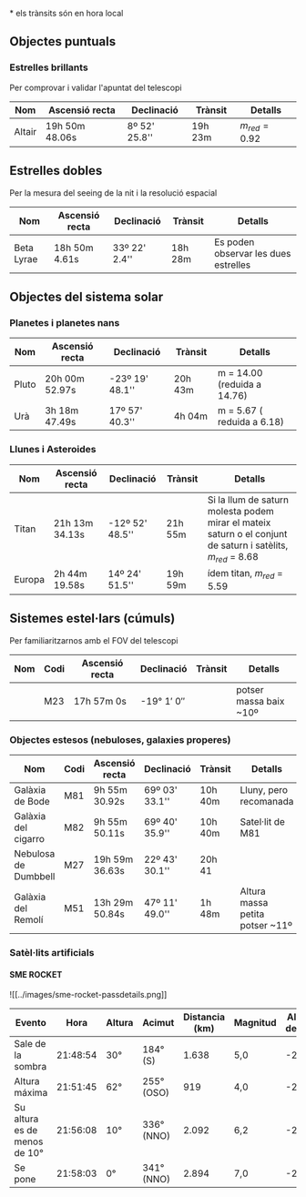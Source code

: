 \* els trànsits són en hora local
## Objectes puntuals

### Estrelles brillants
Per comprovar i validar l'apuntat del telescopi

| Nom | Ascensió recta | Declinació | Trànsit | Detalls |
| --- | -------------- | ---------- | ------- | ------- |
| Altair | 19h 50m 48.06s | 8º 52' 25.8'' | 19h 23m | $m_{red} = 0.92$ |
## Estrelles dobles 
Per la mesura del seeing de la nit i la resolució espacial

| Nom | Ascensió recta | Declinació | Trànsit | Detalls |
| --- | -------------- | ---------- | ------- | ------- |
| Beta Lyrae |18h 50m 4.61s | 33º 22' 2.4'' | 18h 28m | Es poden observar les dues estrelles |
## Objectes del sistema solar
### Planetes i planetes nans

| Nom   | Ascensió recta | Declinació      | Trànsit | Detalls                     |
| ----- | -------------- | --------------- | ------- | --------------------------- |
| Pluto | 20h 00m 52.97s | -23º 19' 48.1'' | 20h 43m | m = 14.00 (reduida a 14.76) |
| Urà   |  3h 18m 47.49s |  17º 57' 40.3'' | 4h 04m | m = 5.67 ( reduida a 6.18) |
### Llunes i Asteroides

| Nom | Ascensió recta | Declinació | Trànsit | Detalls |
| --- | -------------- | ---------- | ------- | ------- |
| Titan  | 21h 13m 34.13s | -12º 52' 48.5'' | 21h 55m | Si la llum de saturn molesta podem mirar el mateix saturn o el conjunt de saturn i satèlits, $m_{red}$ = 8.68 |
| Europa | 2h 44m 19.58s | 14º 24' 51.5'' | 19h 59m | ídem titan, $m_{red}$ = 5.59 |

## Sistemes estel·lars (cúmuls)

Per familiaritzarnos amb el FOV del telescopi

| Nom | Codi | Ascensió recta | Declinació | Trànsit | Detalls |
| --- | ---- | -------------- | ---------- | ------- | ------- |
|     | M23 |17h 57m 0s | -19° 1′ 0″ |         | potser massa baix ~10º |
 
### Objectes estesos (nebuloses, galaxies properes)


| Nom | Codi | Ascensió recta | Declinació | Trànsit | Detalls |
|---|---|---|---|---|---|
| Galàxia de Bode | M81 | 9h 55m 30.92s | 69º 03' 33.1''| 10h 40m | Lluny, pero recomanada
| Galàxia del cigarro | M82 | 9h 55m 50.11s | 69º 40' 35.9''| 10h 40m | Satel·lit de M81
| Nebulosa de Dumbbell | M27 | 19h 59m 36.63s | 22º 43' 30.1'' | 20h 41 |
| Galàxia del Remolí | M51 | 13h 29m 50.84s | 47º 11' 49.0'' | 1h 48m| Altura massa petita potser ~11º |




### Satèl·lits artificials

#### SME ROCKET

![[../images/sme-rocket-passdetails.png]]


|Evento|Hora|Altura|Acimut|Distancia (km)|Magnitud|Altura del Sol|
|---|---|---|---|---|---|---|
|Sale de la sombra|21:48:54|30°|184° (S)|1.638|5,0|-27,5°|
|Altura máxima|21:51:45|62°|255° (OSO)|919|4,0|-28,0°|
|Su altura es de menos de 10°|21:56:08|10°|336° (NNO)|2.092|6,2|-28,8°|
|Se pone|21:58:03|0°|341° (NNO)|2.894|7,0|-29,1°|
